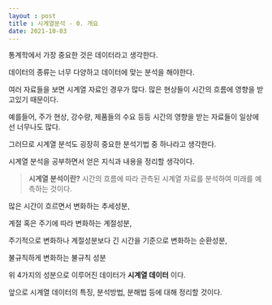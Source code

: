 ```yaml
---
layout : post
title : 시계열분석 - 0. 개요
date: 2021-10-03
---
```


통계학에서 가장 중요한 것은 데이터라고 생각한다.

데이터의 종류는 너무 다양하고 데이터에 맞는 분석을 해야한다.

여러 자료들을 보면 시계열 자료인 경우가 많다. 많은 현상들이 시간의 흐름에 영향을 받고있기 때문이다.

예를들어, 주가 현상, 강수량, 제품들의 수요 등등 시간의 영향을 받는 자료들이 일상에선 너무나도 많다.

그러므로 시계열 분석도 굉장히 중요한 분석기법 중 하나라고 생각한다.

시계열 분석을 공부하면서 얻은 지식과 내용을 정리할 생각이다.


> __시계열 분석이란?__
  시간의 흐름에 따라 관측된 시계열 자료를 분석하여 미래를 예측하는 것이다.


많은 시간이 흐르면서 변화하는 추세성분,

계절 혹은 주기에 따라 변화하는 계절성분,

주기적으로 변화하나 계절성분보다 긴 시간을 기준으로 변화하는 순환성분,

불규칙하게 변화하는 불규칙 성분

위 4가지의 성분으로 이루어진 데이터가 __시계열 데이터__ 이다.

앞으로 시계열 데이터의 특징, 분석방법, 분해법 등에 대해 정리할 것이다.




